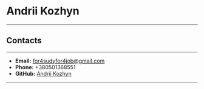 # Andrii Kozhyn
***

## Contacts
***
- **Email:** for4sudyfor4job@gmail.com
- **Phone:** +380501368551
- **GitHub:** [Andrii Kozhyn](https://github.com/CodeProCore)
***